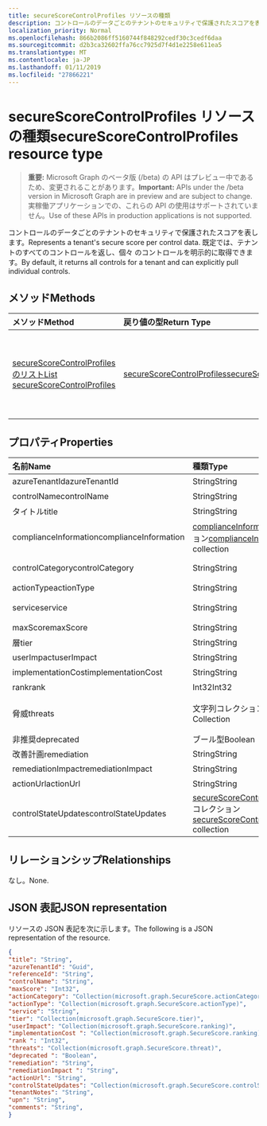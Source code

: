 ```yaml
---
title: secureScoreControlProfiles リソースの種類
description: コントロールのデータごとのテナントのセキュリティで保護されたスコアを表します。 既定では、テナントのすべてのコントロールを返し、個々 のコントロールを明示的に取得できます。
localization_priority: Normal
ms.openlocfilehash: 866b2086ff5160744f848292cedf30c3cedf6daa
ms.sourcegitcommit: d2b3ca32602ffa76cc7925d7f4d1e2258e611ea5
ms.translationtype: MT
ms.contentlocale: ja-JP
ms.lasthandoff: 01/11/2019
ms.locfileid: "27866221"
---
```

# <a name="securescorecontrolprofiles-resource-type"></a><span data-ttu-id="c6f72-104">secureScoreControlProfiles リソースの種類</span><span class="sxs-lookup"><span data-stu-id="c6f72-104">secureScoreControlProfiles resource type</span></span>

> <span data-ttu-id="c6f72-105">**重要:** Microsoft Graph のベータ版 (/beta) の API はプレビュー中であるため、変更されることがあります。</span><span class="sxs-lookup"><span data-stu-id="c6f72-105">**Important:** APIs under the /beta version in Microsoft Graph are in preview and are subject to change.</span></span> <span data-ttu-id="c6f72-106">実稼働アプリケーションでの、これらの API の使用はサポートされていません。</span><span class="sxs-lookup"><span data-stu-id="c6f72-106">Use of these APIs in production applications is not supported.</span></span>

<span data-ttu-id="c6f72-107">コントロールのデータごとのテナントのセキュリティで保護されたスコアを表します。</span><span class="sxs-lookup"><span data-stu-id="c6f72-107">Represents a tenant's secure score per control data.</span></span> <span data-ttu-id="c6f72-108">既定では、テナントのすべてのコントロールを返し、個々 のコントロールを明示的に取得できます。</span><span class="sxs-lookup"><span data-stu-id="c6f72-108">By default, it returns all controls for a tenant and can explicitly pull individual controls.</span></span>


## <a name="methods"></a><span data-ttu-id="c6f72-109">メソッド</span><span class="sxs-lookup"><span data-stu-id="c6f72-109">Methods</span></span>

| <span data-ttu-id="c6f72-110">メソッド</span><span class="sxs-lookup"><span data-stu-id="c6f72-110">Method</span></span>   | <span data-ttu-id="c6f72-111">戻り値の型</span><span class="sxs-lookup"><span data-stu-id="c6f72-111">Return Type</span></span>|<span data-ttu-id="c6f72-112">説明</span><span class="sxs-lookup"><span data-stu-id="c6f72-112">Description</span></span>|
|:---------------|:--------|:----------|
|[<span data-ttu-id="c6f72-113">secureScoreControlProfiles のリスト</span><span class="sxs-lookup"><span data-stu-id="c6f72-113">List secureScoreControlProfiles</span></span>](../api/securescorecontrolprofiles-list.md) | [<span data-ttu-id="c6f72-114">secureScoreControlProfiles</span><span class="sxs-lookup"><span data-stu-id="c6f72-114">secureScoreControlProfiles</span></span>](securescorecontrolprofiles.md) |<span data-ttu-id="c6f72-115">プロパティと、secureScoreControlProfiles オブジェクトのメタデータを参照してください。</span><span class="sxs-lookup"><span data-stu-id="c6f72-115">Read properties and metadata of a secureScoreControlProfiles object.</span></span>|


## <a name="properties"></a><span data-ttu-id="c6f72-116">プロパティ</span><span class="sxs-lookup"><span data-stu-id="c6f72-116">Properties</span></span>

|<span data-ttu-id="c6f72-117">名前</span><span class="sxs-lookup"><span data-stu-id="c6f72-117">Name</span></span> |<span data-ttu-id="c6f72-118">種類</span><span class="sxs-lookup"><span data-stu-id="c6f72-118">Type</span></span> |<span data-ttu-id="c6f72-119">説明</span><span class="sxs-lookup"><span data-stu-id="c6f72-119">Description</span></span> |
|:--|:--|:--|
|   <span data-ttu-id="c6f72-120">azureTenantId</span><span class="sxs-lookup"><span data-stu-id="c6f72-120">azureTenantId</span></span>   |   <span data-ttu-id="c6f72-121">String</span><span class="sxs-lookup"><span data-stu-id="c6f72-121">String</span></span>  |   <span data-ttu-id="c6f72-122">テナントの GUID の文字列 id。</span><span class="sxs-lookup"><span data-stu-id="c6f72-122">GUID string for tenant ID.</span></span>  |
|   <span data-ttu-id="c6f72-123">controlName</span><span class="sxs-lookup"><span data-stu-id="c6f72-123">controlName</span></span> |   <span data-ttu-id="c6f72-124">String</span><span class="sxs-lookup"><span data-stu-id="c6f72-124">String</span></span>  |   <span data-ttu-id="c6f72-125">コントロールの名前です。</span><span class="sxs-lookup"><span data-stu-id="c6f72-125">Name of the control.</span></span> |
|   <span data-ttu-id="c6f72-126">タイトル</span><span class="sxs-lookup"><span data-stu-id="c6f72-126">title</span></span>   |   <span data-ttu-id="c6f72-127">String</span><span class="sxs-lookup"><span data-stu-id="c6f72-127">String</span></span>  |   <span data-ttu-id="c6f72-128">コントロールのタイトルです。</span><span class="sxs-lookup"><span data-stu-id="c6f72-128">Title of the control.</span></span>   |
| <span data-ttu-id="c6f72-129">complianceInformation</span><span class="sxs-lookup"><span data-stu-id="c6f72-129">complianceInformation</span></span> | <span data-ttu-id="c6f72-130">[complianceInformation](complianceinformation.md)コレクション</span><span class="sxs-lookup"><span data-stu-id="c6f72-130">[complianceInformation](complianceinformation.md) collection</span></span> | <span data-ttu-id="c6f72-131">関連付けられているコンプライアンス情報の収集は、スコアのコントロールをセキュリティで保護します。</span><span class="sxs-lookup"><span data-stu-id="c6f72-131">The collection of compliance information associated with secure score control</span></span> |
|   <span data-ttu-id="c6f72-132">controlCategory</span><span class="sxs-lookup"><span data-stu-id="c6f72-132">controlCategory</span></span> |   <span data-ttu-id="c6f72-133">String</span><span class="sxs-lookup"><span data-stu-id="c6f72-133">String</span></span>  |   <span data-ttu-id="c6f72-134">コントロールのアクションのカテゴリ (アカウント、データ、デバイス、アプリケーション、インフラストラクチャ) です。</span><span class="sxs-lookup"><span data-stu-id="c6f72-134">Control action category (Account, Data, Device, Apps, Infrastructure).</span></span>  |
|   <span data-ttu-id="c6f72-135">actionType</span><span class="sxs-lookup"><span data-stu-id="c6f72-135">actionType</span></span>  |   <span data-ttu-id="c6f72-136">String</span><span class="sxs-lookup"><span data-stu-id="c6f72-136">String</span></span>  |   <span data-ttu-id="c6f72-137">アクションの種類 (構成、レビュー、動作) を制御します。</span><span class="sxs-lookup"><span data-stu-id="c6f72-137">Control action type (Config, Review, Behavior).</span></span> |
|   <span data-ttu-id="c6f72-138">service</span><span class="sxs-lookup"><span data-stu-id="c6f72-138">service</span></span> |   <span data-ttu-id="c6f72-139">String</span><span class="sxs-lookup"><span data-stu-id="c6f72-139">String</span></span>  |   <span data-ttu-id="c6f72-140">(Exchange、Sharepoint、Azure AD) のコントロールを所有しているサービスです。</span><span class="sxs-lookup"><span data-stu-id="c6f72-140">Service that owns the control (Exchange, Sharepoint, Azure AD).</span></span> |
|   <span data-ttu-id="c6f72-141">maxScore</span><span class="sxs-lookup"><span data-stu-id="c6f72-141">maxScore</span></span> |  <span data-ttu-id="c6f72-142">String</span><span class="sxs-lookup"><span data-stu-id="c6f72-142">String</span></span>  |   <span data-ttu-id="c6f72-143">現在では、指定した日付の最大のスコアを取得します。</span><span class="sxs-lookup"><span data-stu-id="c6f72-143">Current obtained max score on specified date.</span></span>   |
|   <span data-ttu-id="c6f72-144">層</span><span class="sxs-lookup"><span data-stu-id="c6f72-144">tier</span></span> |  <span data-ttu-id="c6f72-145">String</span><span class="sxs-lookup"><span data-stu-id="c6f72-145">String</span></span>  |   <span data-ttu-id="c6f72-146">制御層 (コア、防御の深さ、高度な)。</span><span class="sxs-lookup"><span data-stu-id="c6f72-146">Control tier (Core, Defense in Depth, Advanced.)</span></span>    |
|   <span data-ttu-id="c6f72-147">userImpact</span><span class="sxs-lookup"><span data-stu-id="c6f72-147">userImpact</span></span> |    <span data-ttu-id="c6f72-148">String</span><span class="sxs-lookup"><span data-stu-id="c6f72-148">String</span></span>  | <span data-ttu-id="c6f72-149">コントロール (低、中、高) を実装するためのユーザーへの影響。</span><span class="sxs-lookup"><span data-stu-id="c6f72-149">User impact of implementing control (low, moderate, high).</span></span>    |
|   <span data-ttu-id="c6f72-150">implementationCost</span><span class="sxs-lookup"><span data-stu-id="c6f72-150">implementationCost</span></span> |    <span data-ttu-id="c6f72-151">String</span><span class="sxs-lookup"><span data-stu-id="c6f72-151">String</span></span>  |   <span data-ttu-id="c6f72-152">Implemmentating コントロール (低、中、高) のリソースのコストです。</span><span class="sxs-lookup"><span data-stu-id="c6f72-152">Resource cost of implemmentating control (low, moderate, high).</span></span> |
|   <span data-ttu-id="c6f72-153">rank</span><span class="sxs-lookup"><span data-stu-id="c6f72-153">rank</span></span> |  <span data-ttu-id="c6f72-154">Int32</span><span class="sxs-lookup"><span data-stu-id="c6f72-154">Int32</span></span>   |   <span data-ttu-id="c6f72-155">マイクロソフトのコントロールのレベルを調整します。</span><span class="sxs-lookup"><span data-stu-id="c6f72-155">Microsoft's stack ranking of control.</span></span>   |
|   <span data-ttu-id="c6f72-156">脅威</span><span class="sxs-lookup"><span data-stu-id="c6f72-156">threats</span></span> |   <span data-ttu-id="c6f72-157">文字列コレクション</span><span class="sxs-lookup"><span data-stu-id="c6f72-157">String Collection</span></span>   |   <span data-ttu-id="c6f72-158">コントロールを軽減する脅威の一覧 (accountBreach、dataDeletion、dataExfiltration、dataSpillage、elevationOfPrivilege、maliciousInsider、passwordCracking、phishingOrWhaling、なりすましが行われる)。</span><span class="sxs-lookup"><span data-stu-id="c6f72-158">List of threats the control mitigates (accountBreach,dataDeletion,dataExfiltration,dataSpillage,elevationOfPrivilege,maliciousInsider,passwordCracking,phishingOrWhaling,spoofing).</span></span> |
|   <span data-ttu-id="c6f72-159">非推奨</span><span class="sxs-lookup"><span data-stu-id="c6f72-159">deprecated</span></span> |    <span data-ttu-id="c6f72-160">ブール型</span><span class="sxs-lookup"><span data-stu-id="c6f72-160">Boolean</span></span> |   <span data-ttu-id="c6f72-161">コントロールで減価償却されるかどうかを示すためにフラグを設定します。</span><span class="sxs-lookup"><span data-stu-id="c6f72-161">Flag to indicate if a control is depreciated.</span></span>   |
|   <span data-ttu-id="c6f72-162">改善計画</span><span class="sxs-lookup"><span data-stu-id="c6f72-162">remediation</span></span> |   <span data-ttu-id="c6f72-163">String</span><span class="sxs-lookup"><span data-stu-id="c6f72-163">String</span></span>  |   <span data-ttu-id="c6f72-164">どのようなコントロールの説明は、改善に役立ちます。</span><span class="sxs-lookup"><span data-stu-id="c6f72-164">Description of what the control will help remediate.</span></span> |
|   <span data-ttu-id="c6f72-165">remediationImpact</span><span class="sxs-lookup"><span data-stu-id="c6f72-165">remediationImpact</span></span> | <span data-ttu-id="c6f72-166">String</span><span class="sxs-lookup"><span data-stu-id="c6f72-166">String</span></span>  |   <span data-ttu-id="c6f72-167">改善のユーザーへの影響の説明です。</span><span class="sxs-lookup"><span data-stu-id="c6f72-167">Description of the impact on users of the remediation.</span></span> |
|   <span data-ttu-id="c6f72-168">actionUrl</span><span class="sxs-lookup"><span data-stu-id="c6f72-168">actionUrl</span></span> | <span data-ttu-id="c6f72-169">String</span><span class="sxs-lookup"><span data-stu-id="c6f72-169">String</span></span>  |   <span data-ttu-id="c6f72-170">URL は、コントロールが対象になることです。</span><span class="sxs-lookup"><span data-stu-id="c6f72-170">URL to where the control can be actioned.</span></span> |
|   <span data-ttu-id="c6f72-171">controlStateUpdates</span><span class="sxs-lookup"><span data-stu-id="c6f72-171">controlStateUpdates</span></span> |   <span data-ttu-id="c6f72-172">[secureScoreControlStateUpdate](securescorecontrolstateupdate.md)コレクション</span><span class="sxs-lookup"><span data-stu-id="c6f72-172">[secureScoreControlStateUpdate](securescorecontrolstateupdate.md)   collection</span></span> |    <span data-ttu-id="c6f72-173">テナントには、コントロールとしてのマークを指定するフラグ (無視して、レビュー、サード ・ パーティ) ([更新](../api/securescorecontrolprofiles-update.md)がサポートされています)。</span><span class="sxs-lookup"><span data-stu-id="c6f72-173">Flag to indicate where the tenant has marked a control (ignore, thirdParty, reviewed) (supports [update](../api/securescorecontrolprofiles-update.md)).</span></span> |

## <a name="relationships"></a><span data-ttu-id="c6f72-174">リレーションシップ</span><span class="sxs-lookup"><span data-stu-id="c6f72-174">Relationships</span></span>

<span data-ttu-id="c6f72-175">なし。</span><span class="sxs-lookup"><span data-stu-id="c6f72-175">None.</span></span>

## <a name="json-representation"></a><span data-ttu-id="c6f72-176">JSON 表記</span><span class="sxs-lookup"><span data-stu-id="c6f72-176">JSON representation</span></span>

<span data-ttu-id="c6f72-177">リソースの JSON 表記を次に示します。</span><span class="sxs-lookup"><span data-stu-id="c6f72-177">The following is a JSON representation of the resource.</span></span>

<!-- {
  "blockType": "resource",
  "optionalProperties": [

  ],
  "@odata.type": "microsoft.graph.secureScores"
}-->

```json
{
"title": "String", 
"azureTenantId": "Guid", 
"referenceId": "String", 
"controlName": "String", 
"maxScore": "Int32",
"actionCategory": "Collection(microsoft.graph.SecureScore.actionCategory)",
"actionType": "Collection(microsoft.graph.SecureScore.actionType)",
"service": "String",
"tier": "Collection(microsoft.graph.SecureScore.tier)",
"userImpact": "Collection(microsoft.graph.SecureScore.ranking)",
"implementationCost ": "Collection(microsoft.graph.SecureScore.ranking)",
"rank ": "Int32",
"threats": "Collection(microsoft.graph.SecureScore.threat)",
"deprecated ": "Boolean",
"remediation": "String",
"remediationImpact ": "String",
"actionUrl": "String",
"controlStateUpdates": "Collection(microsoft.graph.SecureScore.controlStateUpdates)",
"tenantNotes": "String",
"upn": "String",
"comments": "String",
}


```


<!-- {
  "type": "#page.annotation",
  "description": "secureScoreControlProfiles resource",
  "keywords": "",
  "section": "documentation",
  "tocPath": ""
}-->
